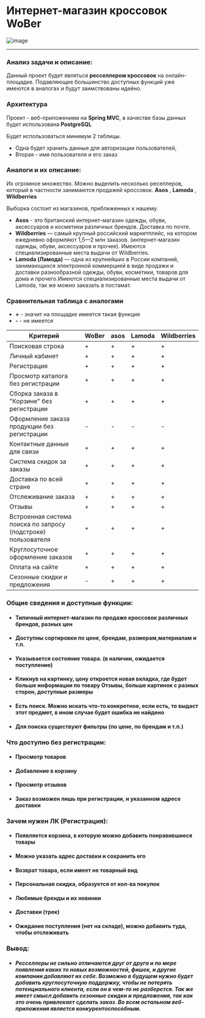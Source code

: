 # Интернет-магазин кроссовок  WoBer
![image](https://user-images.githubusercontent.com/58702589/137381006-9aafcb58-9975-4a98-a77b-173af93fad3d.png)

---

### Анализ задачи и описание:
Данный проект будет являться **ресселлером кроссовок** на онлайн-площадке. Подавляющее большинство доступных функций уже имеются в аналогах и будут заимствованы идейно.

### Архитектура
Проект - веб-приложением на **Spring MVC**,
в качестве базы данных будет использована **PostgreSQL**

Будет использоваться минимум 2 таблицы.
* Одна будет хранить данные для авторизации пользователей,
* Вторая - имя пользователя и его заказ

### Аналоги и их описание:

Их огромное множество. Можно выделить несколько реселлеров, который в частности занимаются продажей кроссовок. **Asos** , **Lamoda** , **Wildberries**

Выборка состоит из магазинов, приближенных к нашему.

*  **Asos** - это британский интернет-магазин одежды, обуви, аксессуаров и косметики различных брендов. Доставка по почте.
*  **Wildberries** — самый крупный российский маркетплейс, на котором ежедневно оформляют 1,5—2 млн заказов. (интернет-магазин одежды, обуви, аксессуаров и прочее). Имеются специализированные места выдачи от Wildberries.
*  **Lamoda (Ламода)** — одна из крупнейших в России компаний, занимающихся электронной коммерцией в виде продажи и доставки разнообразной одежды, обуви, косметики, товаров для дома и прочего.Имеются специализированные места выдачи от Lamoda, так же можно заказать в постамат.

### Сравнительная таблица с аналогами
* **+** - значит на площадке имеется такая функция
* **-**  -  не имеется

|    Критерий    | WoBer | asos  | Lamoda | Wildberries |
| ------------ |:-------------| -----|----- |-----|
| Поисковая строка | +  | +  | + | + |
| Личный кабинет | + | + | + | + | + |
| Регистрация |   +    | +  | + | + |
| Просмотр каталога без регистрации |  + | + |+ |+|
| Сборка заказа в "Корзине" без регистрации | +  | +  | + | + |
| Оформление заказа продукции без регистрации | - | -  | - | - |
| Контактные данные для связи  | +  |  +  | + | + |
| Система скидок за заказы | +  | +  | + | + |
| Доставка по всей стране | +  | +  | + | + |
| Отслеживание заказа | +  | + | + | + |
| Отзывы | +  | +  | + |+ |
| Встроенная система поиска по запросу (подстроке) пользователя | +  | +  | + |+ |
| Круглосуточное оформление заказов | +  | + |+ |+ |
| Оплата на сайте | +  | +  | + | + |
| Сезонные скидки и предложения | -  | +  | + | + |


### Общие сведения и доступные функции:
* #### Типичный интернет-магазин по продаже кроссовок различных брендов, разных цен
* #### Доступны сортировки по цене, брендам, размерам,материалам и т.п.
* #### Указывается состояние товара. (в наличии, ожидается поступление)
* #### Кликнув на картинку, цену откроется новая вкладка, где будет больше информации по товару Отзывы, больше картинок с разных сторон, доступные размеры
* #### Есть поиск. Можно искать что-то конкретное, если есть, то выдаст этот предмет, в ином случае будет ошибка не найдено
* #### Для поиска существуют фильтры (по цене, по брендам и т.п.)
### Что доступно без регистрации:
* #### Просмотр товаров
* #### Добавление в корзину
* #### Просмотр отзывов
* #### Заказ возможен лишь при регистрации, и указанном адресе доставки

### Зачем нужен ЛК (Регистрация):
* #### Появляется корзина, в которую можно добавить понравившиеся товары
* #### Можно указать адрес доставки и сохранить его
* #### Возврат товара, если имеет не товарный вид
* #### Персональная скидка, образуется от кол-ва покупок
* #### Любимые бренды и их новинки
* #### Доставки (трек)
* #### Ожидание поступления (нет на складе), можно добавить туда, чтобы отслеживать

### Вывод:
* ##### Ресселлеры не сильно отличаются друг от друга и по мере появления каких то новых возможностей, фишек, и другие компании добавляют их себе. Возможно в будущем нужно будет добавить круглосуточную поддержку, чтобы не потерять потенциального клиента, если он в чем-то не разберется. Так же имеет смысл добавить сезонные скидки и предложения, так как это очень привлекает сделать заказ. Во всем остальном веб-приложения является конкурентоспособным.



